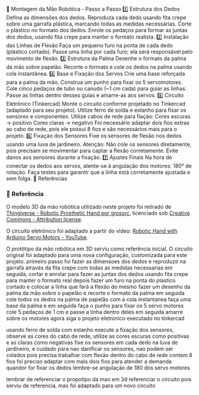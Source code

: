 
🦾 Montagem da Mão Robótica - Passo a Passo
1️⃣ Estrutura dos Dedos
Defina as dimensões dos dedos.
Reproduza cada dedo usando fita crepe sobre uma garrafa plástica, marcando todas as medidas necessárias.
Corte o plástico no formato dos dedos.
Enrole os pedaços para formar as juntas dos dedos, usando fita crepe para manter o formato realista.
2️⃣ Instalação das Linhas de Flexão
Faça um pequeno furo na ponta de cada dedo (plástico cortado).
Passe uma linha por cada furo; ela será responsável pelo movimento de flexão.
3️⃣ Estrutura da Palma
Desenhe o formato da palma da mão sobre papelão.
Recorte o formato e cole os dedos na palma usando cola instantânea.
4️⃣ Base e Fixação dos Servos
Crie uma base reforçada para a palma da mão.
Construa um punho para fixar os 5 servomotores.
Cole cinco pedaços de tubo ou canudo (~1 cm cada) para guiar as linhas.
Passe as linhas dentro desses guias e amarre-as aos servos.
5️⃣ Circuito Eletrônico (Tinkercad)
Monte o circuito conforme projetado no Tinkercad (adaptado para seu projeto).
Utilize ferro de solda e estanho para fixar os sensores e componentes.
Utilize cabos de rede para fiação:
Cores escuras → positivo
Cores claras → negativo
Foi necessário adaptar dois fios extras ao cabo de rede, pois ele possui 8 fios e são necessários mais para o projeto.
6️⃣ Fixação dos Sensores
Fixe os sensores de flexão nos dedos usando uma luva de jardineiro.
Atenção: Não cole os sensores diretamente, pois precisam se movimentar para captar a flexão corretamente.
Evite danos aos sensores durante a fixação.
7️⃣ Ajustes Finais
Na hora de conectar os dedos aos servos, atente-se à angulação dos motores: 180° de rotação.
Faça testes para garantir que a linha está corretamente ajustada e sem folga.
🔗 Referências

### 📌 Referência

O modelo 3D da mão robótica utilizado neste projeto foi retirado de [Thingiverse - Robotic Prosthetic Hand por grossrc](https://www.thingiverse.com/thing:1691704), licenciado sob [Creative Commons - Attribution license](https://creativecommons.org/licenses/by/4.0/).

O circuito eletrônico foi adaptado a partir do vídeo: [Robotic Hand with Arduino Servo Motors - YouTube](https://www.youtube.com/watch?v=BaVCxOJuXKs).




O protótipo da mão robótica em 3D serviu como referência inicial.
O circuito original foi adaptado para uma nova configuração, customizada para este projeto.
primeiro passo foi fazer as dimensoes dos dedos e reproduzir na garrafa através da fita crepe com todas as medidas necessarias
em seguida, cortar e enrolar para fazer as juntas dos dedos usando fita crepe para manter o formato real
depois fazer um furo na ponta do plastico cortado e colocar a linha que fará a flexão do mesmo
fazer um desenho da palma da mão sobre o papelão e recorte o formato da palma
em seguida cole todos os dedos na palma de papelão com a cola instantanea
faça uma base da palma e em seguida faça o punho para fixar os 5 servo motores 
cole 5 pedaços de 1 cm e passe a linha dentro deles em seguida amarre sobre os motores 
agora siga o projeto eletronico executado no tinkercad

usando ferro de solda com estanho execute a fixação dos sensores, observe as cores do cabo de rede, utilize as cores escuras como positivas e as claras como negativas
fixe os sensores em cada dedo na luva de jardineiro, e cuidado para nao danificar os sensores, nao podem ser colados pois precisa trabalhar com flexão
dentro do cabo de rede contem 8 fios foi preciso adaptar com mais dois fios para atender a demanda
quandor for fixar os dedos lembre-se angulação de 180 dos servo motores

lembrar de referenciar o propotipo da mao em 3d
referenciar o circuito pois serviu de referencia, mas foi adaptado para um novo circuito
